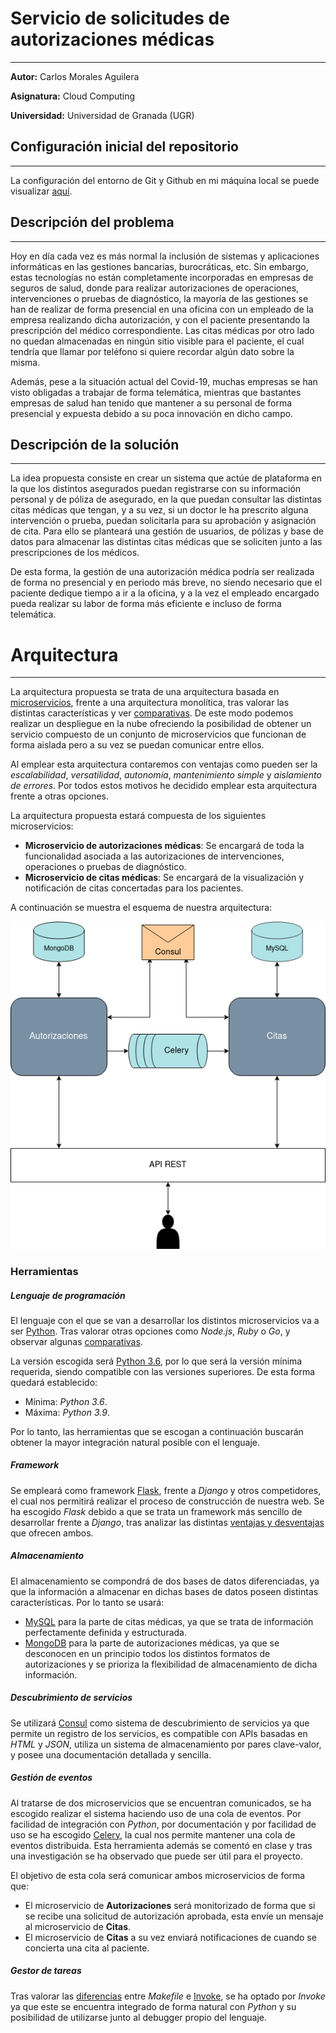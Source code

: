 # Servicio de solicitudes de autorizaciones médicas

---

**Autor:** Carlos Morales Aguilera

**Asignatura:** Cloud Computing

**Universidad:** Universidad de Granada (UGR)

## Configuración inicial del repositorio

---

La configuración del entorno de Git y Github en mi máquina local se puede visualizar [aquí](https://github.com/Carlosma7/CC-MedAuth/blob/main/doc/config_entorno.md).

## Descripción del problema

---

Hoy en día cada vez es más normal la inclusión de sistemas y aplicaciones informáticas en las gestiones bancarias, burocráticas, etc. Sin embargo, estas tecnologías no están completamente incorporadas en empresas de seguros de salud, donde para realizar autorizaciones de operaciones, intervenciones o pruebas de diagnóstico, la mayoría de las gestiones se han de realizar de forma presencial en una oficina con un empleado de la empresa realizando dicha autorización, y con el paciente presentando la prescripción del médico correspondiente. Las citas médicas por otro lado no quedan almacenadas en ningún sitio visible para el paciente, el cual tendría que llamar por teléfono si quiere recordar algún dato sobre la misma.

Además, pese a la situación actual del Covid-19, muchas empresas se han visto obligadas a trabajar de forma telemática, mientras que bastantes empresas de salud han tenido que mantener a su personal de forma presencial y expuesta debido a su poca innovación en dicho campo.


## Descripción de la solución

---

La idea propuesta consiste en crear un sistema que actúe de plataforma en la que los distintos asegurados puedan registrarse con su información personal y de póliza de asegurado, en la que puedan consultar las distintas citas médicas que tengan, y a su vez, si un doctor le ha prescrito alguna intervención o prueba, puedan solicitarla para su aprobación y asignación de cita. Para ello se planteará una gestión de usuarios, de pólizas y base de datos para almacenar las distintas citas médicas que se soliciten junto a las prescripciones de los médicos.

De esta forma, la gestión de una autorización médica podría ser realizada de forma no presencial y en periodo más breve, no siendo necesario que el paciente dedique tiempo a ir a la oficina, y a la vez el empleado encargado pueda realizar su labor de forma más eficiente e incluso de forma telemática.

# Arquitectura

---

La arquitectura propuesta se trata de una arquitectura basada en [microservicios](https://decidesoluciones.es/arquitectura-de-microservicios), frente a una arquitectura monolítica, tras valorar las distintas características y ver [comparativas](https://www.chakray.com/es/devops-arquitectura-monolitica-vs-microservicios/). De este modo podemos realizar un despliegue en la nube ofreciendo la posibilidad de obtener un servicio compuesto de un conjunto de microservicios que funcionan de forma aislada pero a su vez se puedan comunicar entre ellos.

Al emplear esta arquitectura contaremos con ventajas como pueden ser la *escalabilidad*, *versatilidad*, *autonomía*, *mantenimiento simple* y *aislamiento de errores*. Por todos estos motivos he decidido emplear esta arquitectura frente a otras opciones.

La arquitectura propuesta estará compuesta de los siguientes microservicios:

*  **Microservicio de autorizaciones médicas**: Se encargará de toda la funcionalidad asociada a las autorizaciones de intervenciones, operaciones o pruebas de diagnóstico.
*  **Microservicio de citas médicas**: Se encargará de la visualización y notificación de citas concertadas para los pacientes.

A continuación se muestra el esquema de nuestra arquitectura: 

![Arquitectura de microservicios](./doc/img/arquitectura.png "Arquitectura de microservicios")

### Herramientas

##### Lenguaje de programación

El lenguaje con el que se van a desarrollar los distintos microservicios va a ser [Python](https://www.python.org/). Tras valorar otras opciones como *Node.js*, *Ruby* o *Go*, y observar algunas [comparativas](https://www.clariontech.com/blog/5-best-technologies-to-build-microservices-architecture).

La versión escogida será [Python 3.6](https://www.python.org/downloads/release/python-360/), por lo que será la versión mínima requerida, siendo compatible con las versiones superiores. De esta forma quedará establecido:

* Mínima: *Python 3.6*.
* Máxima: *Python 3.9*.

Por lo tanto, las herramientas que se escogan a continuación buscarán obtener la mayor integración natural posible con el lenguaje.

##### Framework

Se empleará como framework [Flask](https://flask.palletsprojects.com/en/1.1.x/), frente a *Django* y otros competidores, el cual nos permitirá realizar el proceso de construcción de nuestra web. Se ha escogido *Flask* debido a que se trata un framework más sencillo de desarrollar frente a *Django*, tras analizar las distintas [ventajas y desventajas](https://openwebinars.net/blog/django-vs-flask/) que ofrecen ambos.

##### Almacenamiento

El almacenamiento se compondrá de dos bases de datos diferenciadas, ya que la información a almacenar en dichas bases de datos poseen distintas características. Por lo tanto se usará:

* [MySQL](https://www.mysql.com/) para la parte de citas médicas, ya que se trata de información perfectamente definida y estructurada.
* [MongoDB](https://www.mongodb.com/es) para la parte de autorizaciones médicas, ya que se desconocen en un principio todos los distintos formatos de autorizaciones y se prioriza la flexibilidad de almacenamiento de dicha información.

##### Descubrimiento de servicios

Se utilizará [Consul](https://www.consul.io/) como sistema de descubrimiento de servicios ya que permite un registro de los servicios, es compatible con APIs basadas en *HTML* y *JSON*, utiliza un sistema de almacenamiento por pares clave-valor, y posee una documentación detallada y sencilla.

##### Gestión de eventos

Al tratarse de dos microservicios que se encuentran comunicados, se ha escogido realizar el sistema haciendo uso de una cola de eventos. Por facilidad de integración con *Python*, por documentación y por facilidad de uso se ha escogido [Celery](https://docs.celeryproject.org/en/stable/), la cual nos permite mantener una cola de eventos distribuida. Esta herramienta además se comentó en clase y tras una investigación se ha observado que puede ser útil para el proyecto.

El objetivo de esta cola será comunicar ambos microservicios de forma que:

* El microservicio de **Autorizaciones** será monitorizado de forma que si se recibe una solicitud de autorización aprobada, esta envíe un mensaje al microservicio de **Citas**.
* El microservicio de **Citas** a su vez enviará notificaciones de cuando se concierta una cita al paciente.

##### Gestor de tareas

Tras valorar las [diferencias](https://github.com/kipyin/pokemaster/issues/8) entre *Makefile* e [Invoke](http://www.pyinvoke.org/), se ha optado por *Invoke* ya que este se encuentra integrado de forma natural con *Python* y su posibilidad de utilizarse junto al debugger propio del lenguaje.
